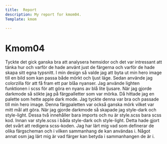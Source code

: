 ```yaml
---
title:  Report
description: My report for kmom04.
Template: kmom

---
```

Kmom04
===

Tyckte det gick ganska bra att analysera hemsidor och det var intressant att tänka hur och varför de hade använt just de färgerna och varför de hade skapa sitt egna typsnitt. I min design så valde jag att byta ut min hero image till en bild som kan passa både mörkt och ljust läge. Sedan använde jag colorzilla för att få fram ett par blåa nyanser. Jag använde lighten funktionen i scss för att göra en nyans av blå lite ljusare. När jag gjorde darkmode så sökte jag på färgpalletter som var mörka. Då hittade jag en palette som hette apple dark mode. Jag tyckte denna var bra och passade till min hero image. Denna färgpaletten var också ganska mörk vilket var mitt mål att göra. När jag gjorde darkmode så skapade jag style-dark och style-light. Dessa två innehåller bara imports och nu är style.scss bara scss kod. Innan var style.scss i båda style-dark och style-light. Detta hade gjort det svårt att redigera scss-koden. Jag har lärt mig vad som definerar de olika färgscheman och i vilken sammanhang de kan användas i. Något annat osm jag lärt mig är vad färger kan betyda i sammanhangen de är i. 
